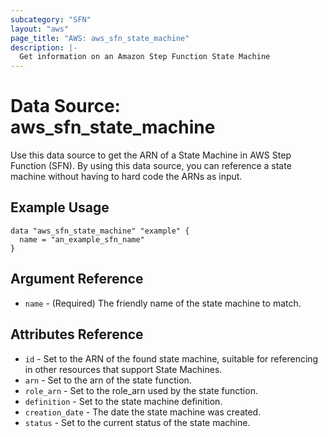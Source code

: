```yaml
---
subcategory: "SFN"
layout: "aws"
page_title: "AWS: aws_sfn_state_machine"
description: |-
  Get information on an Amazon Step Function State Machine
---
```


# Data Source: aws_sfn_state_machine

Use this data source to get the ARN of a State Machine in AWS Step
Function (SFN). By using this data source, you can reference a
state machine without having to hard code the ARNs as input.

## Example Usage

```hcl
data "aws_sfn_state_machine" "example" {
  name = "an_example_sfn_name"
}
```

## Argument Reference

* `name` - (Required) The friendly name of the state machine to match.

## Attributes Reference

* `id` - Set to the ARN of the found state machine, suitable for referencing in other resources that support State Machines.
* `arn` - Set to the arn of the state function.
* `role_arn` - Set to the role_arn used by the state function.
* `definition` - Set to the state machine definition.
* `creation_date` - The date the state machine was created.
* `status` - Set to the current status of the state machine.

